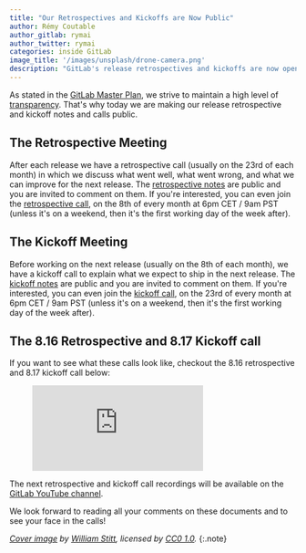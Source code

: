 ```yaml
---
title: "Our Retrospectives and Kickoffs are Now Public"
author: Rémy Coutable
author_gitlab: rymai
author_twitter: rymai
categories: inside GitLab
image_title: '/images/unsplash/drone-camera.png'
description: "GitLab's release retrospectives and kickoffs are now open to our community!"
---
```


As stated in the [GitLab Master Plan][gitlab-master-plan], we strive to maintain
a high level of [transparency]((https://about.gitlab.com/handbook/values/)). That's why today we are making our release retrospective and kickoff notes and
calls public.

<!-- more -->

## The Retrospective Meeting

After each release we have a retrospective
call  (usually on the 23rd of each month) in which we discuss what went well, what went wrong, and what we can improve
for the next release. The [retrospective notes] are public and you are invited
to comment on them. If you're interested, you can even join the
[retrospective call][retro-kickoff-call], on the 8th of every month at 6pm CET / 9am PST (unless it's on a weekend, then it's the first working day of the week after).

## The Kickoff Meeting

Before working on the next release (usually on the 8th of each month), we have a
kickoff call to explain what we expect to ship in the next release. The
[kickoff notes] are public and you are invited to comment on them.
If you're interested, you can even join the [kickoff call][retro-kickoff-call],
on the 23rd of every month at 6pm CET / 9am PST (unless it's on a weekend, then it's the first working day of the week after).

## The 8.16 Retrospective and 8.17 Kickoff call

If you want to see what these calls look like, checkout the 8.16 retrospective
and 8.17 kickoff call below:

<figure class="video_container">
  <iframe src="https://www.youtube.com/embed/8Kztn0edk9c" frameborder="0" allowfullscreen="true"> </iframe>
</figure>

The next retrospective and kickoff call recordings will be available on the
[GitLab YouTube channel](https://www.youtube.com/channel/UCnMGQ8QHMAnVIsI3xJrihhg).

We look forward to reading all your comments on these documents and to
see your face in the calls!

[gitlab-master-plan]: https://about.gitlab.com/2016/09/13/gitlab-master-plan/#we--our-community
[retrospective notes]: https://docs.google.com/document/d/1nEkM_7Dj4bT21GJy0Ut3By76FZqCfLBmFQNVThmW2TY/edit?usp=sharing
[kickoff notes]: https://docs.google.com/document/d/1ElPkZ90A8ey_iOkTvUs_ByMlwKK6NAB2VOK5835wYK0/edit?usp=sharing
[retro-kickoff-call]: https://gitlab.zoom.us/j/918821206

_[Cover image](https://unsplash.com/photos/jdD8gXaTZsc) by
[William Stitt](https://unsplash.com/@willpower), licensed by [CC0 1.0](https://unsplash.com/license)._
{:.note}
